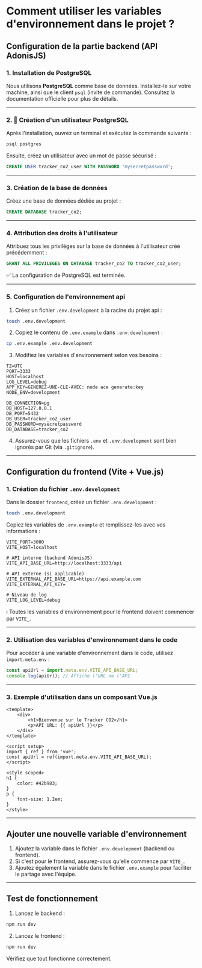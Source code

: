 # Comment utiliser les variables d'environnement dans le projet ?

## Configuration de la partie backend (API AdonisJS)

### 1. Installation de PostgreSQL

Nous utilisons **PostgreSQL** comme base de données. Installez-le sur votre machine, ainsi que le client `psql` (invite de commande). Consultez la documentation officielle pour plus de détails.

---

### 2. 👤 Création d'un utilisateur PostgreSQL

Après l'installation, ouvrez un terminal et exécutez la commande suivante :

```bash
psql postgres
```

Ensuite, créez un utilisateur avec un mot de passe sécurisé :

```sql
CREATE USER tracker_co2_user WITH PASSWORD 'mysecretpassword';
```

---

### 3. Création de la base de données

Créez une base de données dédiée au projet :

```sql
CREATE DATABASE tracker_co2;
```

---

### 4. Attribution des droits à l'utilisateur

Attribuez tous les privilèges sur la base de données à l'utilisateur créé précédemment :

```sql
GRANT ALL PRIVILEGES ON DATABASE tracker_co2 TO tracker_co2_user;
```

✅ La configuration de PostgreSQL est terminée.

---

### 5. Configuration de l'environnement api

1. Créez un fichier `.env.development` à la racine du projet api :

```bash
touch .env.development
```

2. Copiez le contenu de `.env.example` dans `.env.development` :

```bash
cp .env.example .env.development
```

3. Modifiez les variables d'environnement selon vos besoins :

```env
TZ=UTC
PORT=3333
HOST=localhost
LOG_LEVEL=debug
APP_KEY=GENEREZ-UNE-CLE-AVEC: node ace generate:key
NODE_ENV=development

DB_CONNECTION=pg
DB_HOST=127.0.0.1
DB_PORT=5432
DB_USER=tracker_co2_user
DB_PASSWORD=mysecretpassword
DB_DATABASE=tracker_co2
```

4. Assurez-vous que les fichiers `.env` et `.env.development` sont bien ignorés par Git (via `.gitignore`).

---

## Configuration du frontend (Vite + Vue.js)

### 1. Création du fichier `.env.development`

Dans le dossier `frontend`, créez un fichier `.env.development` :

```bash
touch .env.development
```

Copiez les variables de `.env.example` et remplissez-les avec vos informations :

```env
VITE_PORT=3000
VITE_HOST=localhost

# API interne (backend AdonisJS)
VITE_API_BASE_URL=http://localhost:3333/api

# API externe (si applicable)
VITE_EXTERNAL_API_BASE_URL=https://api.example.com
VITE_EXTERNAL_API_KEY=

# Niveau de log
VITE_LOG_LEVEL=debug
```

ℹ️ Toutes les variables d'environnement pour le frontend doivent commencer par `VITE_`.

---

### 2. Utilisation des variables d'environnement dans le code

Pour accéder à une variable d'environnement dans le code, utilisez `import.meta.env` :

```javascript
const apiUrl = import.meta.env.VITE_API_BASE_URL;
console.log(apiUrl); // Affiche l'URL de l'API
```

---

### 3. Exemple d'utilisation dans un composant Vue.js

```vue
<template>
	<div>
		<h1>Bienvenue sur le Tracker CO2</h1>
		<p>API URL: {{ apiUrl }}</p>
	</div>
</template>

<script setup>
import { ref } from 'vue';
const apiUrl = ref(import.meta.env.VITE_API_BASE_URL);
</script>

<style scoped>
h1 {
	color: #42b983;
}
p {
	font-size: 1.2em;
}
</style>
```

---

## Ajouter une nouvelle variable d'environnement

1. Ajoutez la variable dans le fichier `.env.development` (backend ou frontend).
2. Si c'est pour le frontend, assurez-vous qu'elle commence par `VITE_`.
3. Ajoutez également la variable dans le fichier `.env.example` pour faciliter le partage avec l'équipe.

---

## Test de fonctionnement

1. Lancez le backend :

```bash
npm run dev
```

2. Lancez le frontend :

```bash
npm run dev
```

Vérifiez que tout fonctionne correctement.

